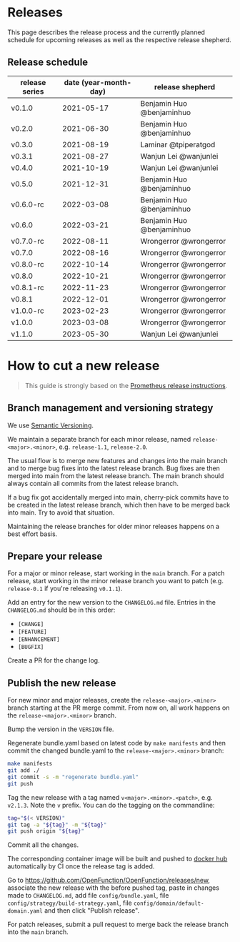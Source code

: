 # Releases

This page describes the release process and the currently planned schedule for upcoming releases as well as the respective release shepherd.

## Release schedule

| release series | date  (year-month-day) | release shepherd          |
|----------------|------------------------|---------------------------|
| v0.1.0         | 2021-05-17             | Benjamin Huo @benjaminhuo |
| v0.2.0         | 2021-06-30             | Benjamin Huo @benjaminhuo |
| v0.3.0         | 2021-08-19             | Laminar @tpiperatgod      |
| v0.3.1         | 2021-08-27             | Wanjun Lei @wanjunlei     |
| v0.4.0         | 2021-10-19             | Wanjun Lei @wanjunlei     |
| v0.5.0         | 2021-12-31             | Benjamin Huo @benjaminhuo |
| v0.6.0-rc      | 2022-03-08             | Benjamin Huo @benjaminhuo |
| v0.6.0         | 2022-03-21             | Benjamin Huo @benjaminhuo |
| v0.7.0-rc      | 2022-08-11             | Wrongerror @wrongerror    |
| v0.7.0         | 2022-08-16             | Wrongerror @wrongerror    |
| v0.8.0-rc      | 2022-10-14             | Wrongerror @wrongerror    |
| v0.8.0         | 2022-10-21             | Wrongerror @wrongerror    |
| v0.8.1-rc      | 2022-11-23             | Wrongerror @wrongerror    |
| v0.8.1         | 2022-12-01             | Wrongerror @wrongerror    |
| v1.0.0-rc      | 2023-02-23             | Wrongerror @wrongerror    |
| v1.0.0         | 2023-03-08             | Wrongerror @wrongerror    |
| v1.1.0         | 2023-05-30             | Wanjun Lei @wanjunlei     |


# How to cut a new release

> This guide is strongly based on the [Prometheus release instructions](https://github.com/prometheus/prometheus/blob/master/RELEASE.md).

## Branch management and versioning strategy

We use [Semantic Versioning](http://semver.org/).

We maintain a separate branch for each minor release, named `release-<major>.<minor>`, e.g. `release-1.1`, `release-2.0`.

The usual flow is to merge new features and changes into the main branch and to merge bug fixes into the latest release branch. Bug fixes are then merged into main from the latest release branch. The main branch should always contain all commits from the latest release branch.

If a bug fix got accidentally merged into main, cherry-pick commits have to be created in the latest release branch, which then have to be merged back into main. Try to avoid that situation.

Maintaining the release branches for older minor releases happens on a best effort basis.

## Prepare your release

For a major or minor release, start working in the `main` branch. For a patch release, start working in the minor release branch you want to patch (e.g. `release-0.1` if you're releasing `v0.1.1`).

Add an entry for the new version to the `CHANGELOG.md` file. Entries in the `CHANGELOG.md` should be in this order:

* `[CHANGE]`
* `[FEATURE]`
* `[ENHANCEMENT]`
* `[BUGFIX]`

Create a PR for the change log.

## Publish the new release

For new minor and major releases, create the `release-<major>.<minor>` branch starting at the PR merge commit.
From now on, all work happens on the `release-<major>.<minor>` branch.

Bump the version in the `VERSION` file.

Regenerate bundle.yaml based on latest code by `make manifests` and then commit the changed bundle.yaml to the `release-<major>.<minor>` branch:

```bash
make manifests
git add ./
git commit -s -m "regenerate bundle.yaml"
git push
```

Tag the new release with a tag named `v<major>.<minor>.<patch>`, e.g. `v2.1.3`. Note the `v` prefix. You can do the tagging on the commandline:

```bash
tag="$(< VERSION)"
git tag -a "${tag}" -m "${tag}"
git push origin "${tag}"
```
Commit all the changes.

The corresponding container image will be built and pushed to [docker hub](https://hub.docker.com/repository/docker/openfunction) automatically by CI once the release tag is added.

Go to https://github.com/OpenFunction/OpenFunction/releases/new, associate the new release with the before pushed tag, paste in changes made to `CHANGELOG.md`, add file `config/bundle.yaml`, file `config/strategy/build-strategy.yaml`, file `config/domain/default-domain.yaml` and then click "Publish release".

For patch releases, submit a pull request to merge back the release branch into the `main` branch.

